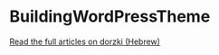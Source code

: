 # BuildingWordPressTheme
[Read the full articles on dorzki (Hebrew)](https://www.dorzki.co.il/series/%D7%91%D7%A0%D7%99%D7%99%D7%AA-%D7%AA%D7%91%D7%A0%D7%99%D7%AA-wordpress/)

